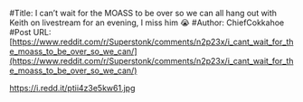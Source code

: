 #Title: I can’t wait for the MOASS to be over so we can all hang out with Keith on livestream for an evening, I miss him 😭
#Author: ChiefCokkahoe
#Post URL: [https://www.reddit.com/r/Superstonk/comments/n2p23x/i_cant_wait_for_the_moass_to_be_over_so_we_can/](https://www.reddit.com/r/Superstonk/comments/n2p23x/i_cant_wait_for_the_moass_to_be_over_so_we_can/)


https://i.redd.it/ptii4z3e5kw61.jpg